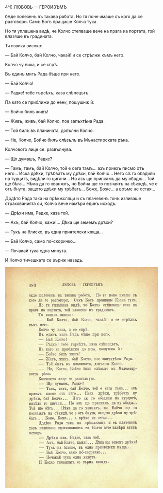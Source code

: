 ﻿

4^0	ЛЮБОВЬ — ГЕРОИЗЪМЪ

бѫде полезенъ въ такава работа. Но тя поне имаше съ кого да се разговори. Самъ Богъ пращаше Колча тука.

Но тя уплашена видѣ, че Колчо степваше вече на прага иа портата, той влазяше въ градината.

Тя извика високо:

— Бай Колчо, бай Колчо, чакай! и се стрѣлнж къмъ него.

Колчо чу вика, и се спрѣ.

Въ единъ мигъ Рада бѣше при него.

— Бай Колчо!

— Радке! тебе търсѣхъ, каза слѣпецътъ.

Па като се приближи до ненк, пошушнж ѝ:

— Бойчо билъ живъ!

— Живъ, живъ, бай Колчо, пое запъхтѣна Рада.

— Той билъ въ планината, допълни Колчо.

— Не, Колчо, Бойчо билъ слѣзълъ въ Мънастирската рѣка.

Колчовото лице се. развълнува.

— Що думашъ, Радке?

— Тамъ, тамъ, бай Колчо, той е сега тамъ... азъ приехъ писмо отъ него... Иска дрѣхи, трѣбватъ му дрѣхи, бай Колчо... Него сѫ го обадили на турцитѣ, видѣли го цигани... Но азъ ще припкамъ да му обадж... Той ще бѣга... Нѣма да го хванжлъ, но Бойча ще го познаятъ на сѣкждѣ, че е отъ бнута, защото дрѣхи му трѣбатъ... Боже, Боже... а врѣме не остая...

Додѣто Рада така на прѣкжсляци и съ плачевенъ тонъ изливаше страхованията си, Колчо вече намѣри единъ исходъ.

— Дрѣхи има, Радке, каза той.

— Ахъ, бай Колчо, кажи!... Дѣка ще земемъ дрѣхи?

— Тукъ на блиско, въ една приятелски кжща...

— Бай Колчо, само по́-скоричко...

— Почакай тука една минута.

И Колчо тичешката се върнж назадъ.

![original](../images/533.jpg)

